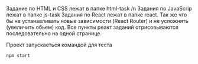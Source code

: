 Задание по HTML и CSS лежат в папке html-task /n
Задания по JavaScrip лежат в папке js-task
Задания по React лежат в папке react. Так же что бы не устанавливать новые зависимости (React Router) и не усложнять (увеличить обьем) код. Все пункты реакт заданий отрисовываются последовательно на одной странице. 

Проект запускаеться командой для теста
```shell
npm start
```

